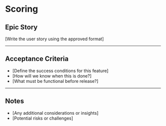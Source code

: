 # Scoring

## **Epic Story**
[Write the user story using the approved format]

---

## **Acceptance Criteria**
- [Define the success conditions for this feature]
- [How will we know when this is done?]
- [What must be functional before release?]

---

## **Notes**
- [Any additional considerations or insights]
- [Potential risks or challenges]